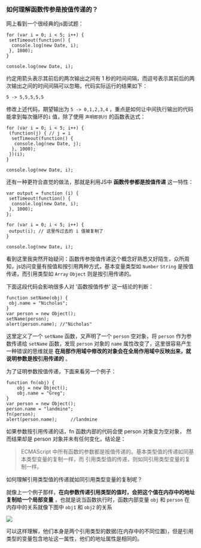 ### 如何理解函数传参是按值传递的？

网上看到一个很经典的js面试题：

```
for (var i = 0; i < 5; i++) {
 setTimeout(function() {
  console.log(new Date, i);
 }, 1000);
}

console.log(new Date, i);
```

约定用箭头表示其前后的两次输出之间有 1 秒的时间间隔，而逗号表示其前后的两次输出之间的时间间隔可以忽略，代码实际运行的结果如下：

```
5 -> 5,5,5,5,5
```

修改上述代码，期望输出为 `5 -> 0,1,2,3,4` ，重点是如何让中间执行输出的代码能拿到每次循环的`i` 值，除了使用 `声明即执行` 的函数表达式：

```
for (var i = 0; i < 5; i++) {
 (function(j) { // j = i
  setTimeout(function() {
   console.log(new Date, j);
  }, 1000);
 })(i);
}

console.log(new Date, i);
```

还有一种更符合直觉的做法，那就是利用JS中 **函数传参都是按值传递** 这一特性：

```
var output = function (i) {
 setTimeout(function() {
  console.log(new Date, i);
 }, 1000);
};

for (var i = 0; i < 5; i++) {
 output(i); // 这里传过去的 i 值被复制了
}

console.log(new Date, i);
```

看到这里我突然开始疑问：函数传参按值传递这个概念好熟悉又好陌生，众所周知，js访问变量有按值和按引用两种方式，基本变量类型如 `Number`  `String` 是按值传递，而引用类型如 `Array` `Object` 则是按引用传递的。

下面这段代码会影响很多人对 '函数按值传参' 这一结论的判断：

```
function setName(obj) {
 obj.name = "Nicholas";
}
var person = new Object();
setName(person);
alert(person.name); //"Nicholas" 
```

这里定义了一个 `setName` 函数，又声明了一个 `person` 空对象，将 `person` 作为参数传递给 `setName` 函数，发现 `person` 对象的 `name` 属性改变了，这里很容易产生一种错误的思维就是 **在局部作用域中修改的对象会在全局作用域中反映出来，就说明参数是按引用传递的** 。

为了证明参数按值传递，下面来看另一个例子：

```
function fn(obj) {
	obj = new Object();
 	obj.name = "Greg"; 
}
var person = new Object();
person.name = "landmine";
fn(person);
alert(person.name);     //landmine
```

如果参数按引用传递的话，fn 函数内部的代码会使 person 对象变为空对象， 然而结果却是 person 对象并未有任何变化，结论是：

> ECMAScript 中所有函数的参数都是按值传递的。基本类型值的传递如同基本类型变量的复制一样，而
> 引用类型值的传递，则如同引用类型变量的复制一样。

如何理解引用类型值的传递就如同引用类型变量的复制呢？

就像上一个例子那样，**在向参数传递引用类型的值时，会把这个值在内存中的地址复制给一个局部变量** ，也就是说当函数执行时，函数内部变量 `obj` 和 `person` 在内存中的关系就像下图中 `obj1` 和 `obj2` 的关系

![](http://oxx2l7d61.bkt.clouddn.com/%E5%87%BD%E6%95%B0%E4%BC%A0%E5%8F%82%E6%8C%89%E5%80%BC%E4%BC%A0%E9%80%92_01.png)

可以这样理解，他们本身是两个引用类型的数据(在内存中的不同位置)，但是引用类型的变量包含地址这一属性，他们的地址属性是相同的。

